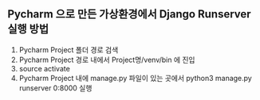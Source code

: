 ## Pycharm 으로 만든 가상환경에서 Django Runserver 실행 방법

1) Pycharm Project 폴더 경로 검색
2) Pycharm Project 경로 내에서 Project명/venv/bin 에 진입
3) source activate
4) Pycharm Project 내에 manage.py 파일이 있는 곳에서 python3 manage.py runserver 0:8000 실행

